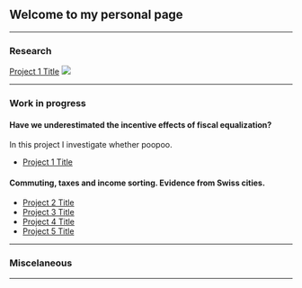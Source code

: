 ## Welcome to my personal page

---

### Research 

[Project 1 Title](/sample_page)
<img src="images/dummy_thumbnail.jpg?raw=true"/>

---


### Work in progress

#### Have we underestimated the incentive effects of fiscal equalization?
In this project I investigate whether poopoo.
- [Project 1 Title](http://example.com/)

#### Commuting, taxes and income sorting. Evidence from Swiss cities.

- [Project 2 Title](http://example.com/)
- [Project 3 Title](http://example.com/)
- [Project 4 Title](http://example.com/)
- [Project 5 Title](http://example.com/)

---

### Miscelaneous

---
